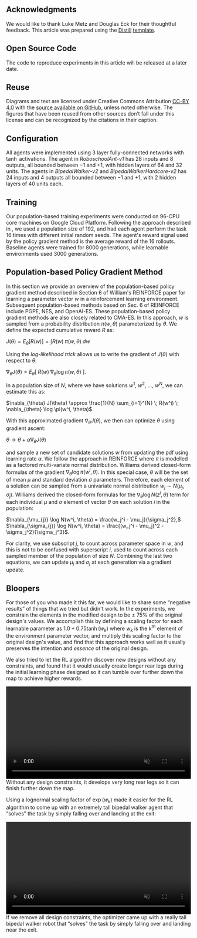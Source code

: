 ## Acknowledgments

We would like to thank Luke Metz and Douglas Eck for their thoughtful feedback. This article was prepared using the [Distill](https://distill.pub) [template](https://github.com/distillpub/template).

## Open Source Code

The code to reproduce experiments in this article will be released at a later date.

## Reuse

Diagrams and text are licensed under Creative Commons Attribution [CC-BY 4.0](https://creativecommons.org/licenses/by/4.0/) with the [source available on GitHub](https://github.com/designrl/designrl.github.io), unless noted otherwise. The figures that have been reused from other sources don’t fall under this license and can be recognized by the citations in their caption.

## Configuration

All agents were implemented using 3 layer fully-connected networks with $\tanh$ activations. The agent in *RoboschoolAnt-v1* has 28 inputs and 8 outputs, all bounded between $-1$ and $+1$, with hidden layers of 64 and 32 units. The agents in *BipedalWalker-v2* and *BipedalWalkerHardcore-v2* has 24 inputs and 4 outputs all bounded between $-1$ and $+1$, with 2 hidden layers of 40 units each.

## Training

Our population-based training experiments were conducted on 96-CPU core machines on Google Cloud Platform. Following the approach described in <dt-cite key="stablees"></dt-cite>, we used a population size of 192, and had each agent perform the task 16 times with different initial random seeds. The agent's reward signal used by the policy gradient method is the average reward of the 16 rollouts. Baseline agents were trained for 8000 generations, while learnable environments used 3000 generations.

## Population-based Policy Gradient Method

In this section we provide an overview of the population-based policy gradient method described in Section 6 of William's REINFORCE<dt-cite key="williams1992"></dt-cite> paper for learning a parameter vector $w$ in a reinforcement learning environment. Subsequent population-based methods based on Sec. 6 of REINFORCE include PGPE<dt-cite key="pepg"></dt-cite>, NES<dt-cite key="wierstra2008natural"></dt-cite>, and OpenAI-ES<dt-cite key="openai_es"></dt-cite>. These population-based policy gradient methods are also closely related to CMA-ES<dt-cite key="cmaes,akimoto2012theoretical"></dt-cite>. In this approach, $w$ is sampled from a probability distribution $\pi(w, \theta)$ parameterized by $\theta$. We define the expected cumulative reward $R$ as:

$J(\theta) = E_{\theta}[R(w)] = \int R(w) \; \pi(w, \theta) \; dw$

Using the *log-likelihood trick* allows us to write the gradient of $J(\theta)$ with respect to $\theta$:

$\nabla_{\theta} J(\theta) = E_{\theta}[ \; R(w)  \; \nabla_{\theta} \log \pi(w, \theta) \; ]$.

In a population size of $N$, where we have solutions $w^1$, $w^2$, ..., $w^N$, we can estimate this as:

$\nabla_{\theta} J(\theta) \approx \frac{1}{N} \sum_{i=1}^{N} \; R(w^i)  \; \nabla_{\theta} \log \pi(w^i, \theta)$.

With this approximated gradient $\nabla_{\theta} J(\theta)$, we then can optimize $\theta$ using gradient ascent:

$\theta \rightarrow \theta + \alpha \nabla_{\theta} J(\theta)$

and sample a new set of candidate solutions $w$ from updating the pdf using learning rate $\alpha$. We follow the approach in REINFORCE where $\pi$ is modelled as a factored multi-variate normal distribution. Williams derived closed-form formulas of the gradient $\nabla_{\theta} \log \pi(w^i, \theta)$. In this special case, $\theta$ will be the set of mean $\mu$ and standard deviation $\sigma$ parameters. Therefore, each element of a solution can be sampled from a univariate normal distribution $w_j \sim N(\mu_j, \sigma_j)$. Williams derived the closed-form formulas for the $\nabla_{\theta} \log N(z^i, \theta)$ term for each individual $\mu$ and $\sigma$ element of vector $\theta$ on each solution $i$ in the population:

$\nabla_{\mu_{j}} \log N(w^i, \theta) = \frac{w_j^i - \mu_j}{\sigma_j^2},$ $\nabla_{\sigma_{j}} \log N(w^i, \theta) = \frac{(w_j^i - \mu_j)^2 - \sigma_j^2}{\sigma_j^3}$.

For clarity, we use subscript $j$, to count across parameter space in $w$, and this is not to be confused with superscript $i$, used to count across each sampled member of the population of size $N$. Combining the last two equations, we can update $\mu_j$ and $\sigma_j$ at each generation via a gradient update.

## Bloopers

For those of you who made it this far, we would like to share some “negative results” of things that we tried but didn't work. In the experiments, we constrain the elements in the modified design to be $\pm$ 75\% of the original design's values. We accomplish this by defining a scaling factor for each learnable parameter as $1.0+0.75 \tanh(w_k)$ where $w_k$ is the $k^{\text{th}}$ element of the environment parameter vector, and multiply this scaling factor to the original design's value, and find that this approach works well as it usually preserves the intention and *essence* of the original design.

We also tried to let the RL algorithm discover new designs without any constraints, and found that it would usually create longer rear legs during the initial learning phase designed so it can tumble over further down the map to achieve higher rewards.

<div style="text-align: center;">
<video class="b-lazy" data-src="https://storage.googleapis.com/quickdraw-models/sketchRNN/designrl/augmentbipedsmalllegs.lognormal.blooper.mp4" type="video/mp4" autoplay muted playsinline loop style="display: block; margin: auto; width: 100%;" ></video>
<figcaption style="text-align: left;">Without any design constraints, it develops very long rear legs so it can finish further down the map.</figcaption>
</div>

Using a lognormal scaling factor of $\exp(w_k)$ made it easier for the RL algorithm to come up with an extremely tall bipedal walker agent that “solves” the task by simply falling over and landing at the exit:

<div style="text-align: center;">
<video class="b-lazy" data-src="https://storage.googleapis.com/quickdraw-models/sketchRNN/designrl/augmentbipedhard.lognormal.blooper.mp4" type="video/mp4" autoplay muted playsinline loop style="display: block; margin: auto; width: 100%;" ></video>
<figcaption style="text-align: left;">If we remove all design constraints, the optimizer came up with a really tall bipedal walker robot that “solves” the task by simply falling over and landing near the exit.</figcaption>
</div>
